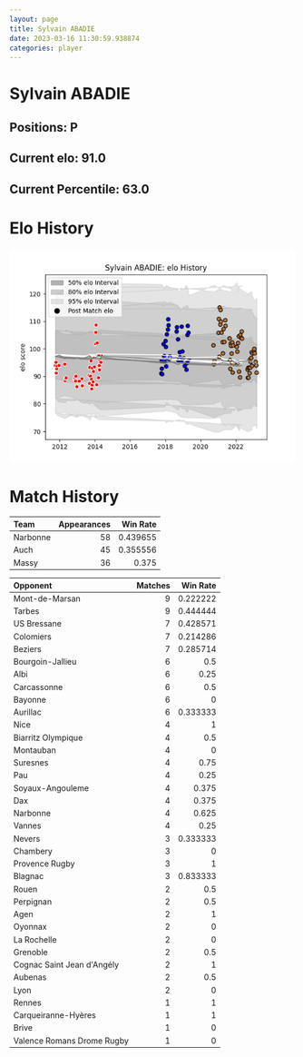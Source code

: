 ```yaml
---  
layout: page  
title: Sylvain ABADIE  
date: 2023-03-16 11:30:59.938874  
categories: player  
---
```

# Sylvain ABADIE

## Positions: P

## Current elo: 91.0

## Current Percentile: 63.0

# Elo History


![elo history](history_SylvainABADIE.png)
# Match History


| Team     |   Appearances |   Win Rate |
|:---------|--------------:|-----------:|
| Narbonne |            58 |   0.439655 |
| Auch     |            45 |   0.355556 |
| Massy    |            36 |   0.375    |

| Opponent                   |   Matches |   Win Rate |
|:---------------------------|----------:|-----------:|
| Mont-de-Marsan             |         9 |   0.222222 |
| Tarbes                     |         9 |   0.444444 |
| US Bressane                |         7 |   0.428571 |
| Colomiers                  |         7 |   0.214286 |
| Beziers                    |         7 |   0.285714 |
| Bourgoin-Jallieu           |         6 |   0.5      |
| Albi                       |         6 |   0.25     |
| Carcassonne                |         6 |   0.5      |
| Bayonne                    |         6 |   0        |
| Aurillac                   |         6 |   0.333333 |
| Nice                       |         4 |   1        |
| Biarritz Olympique         |         4 |   0.5      |
| Montauban                  |         4 |   0        |
| Suresnes                   |         4 |   0.75     |
| Pau                        |         4 |   0.25     |
| Soyaux-Angouleme           |         4 |   0.375    |
| Dax                        |         4 |   0.375    |
| Narbonne                   |         4 |   0.625    |
| Vannes                     |         4 |   0.25     |
| Nevers                     |         3 |   0.333333 |
| Chambery                   |         3 |   0        |
| Provence Rugby             |         3 |   1        |
| Blagnac                    |         3 |   0.833333 |
| Rouen                      |         2 |   0.5      |
| Perpignan                  |         2 |   0.5      |
| Agen                       |         2 |   1        |
| Oyonnax                    |         2 |   0        |
| La Rochelle                |         2 |   0        |
| Grenoble                   |         2 |   0.5      |
| Cognac Saint Jean d'Angély |         2 |   1        |
| Aubenas                    |         2 |   0.5      |
| Lyon                       |         2 |   0        |
| Rennes                     |         1 |   1        |
| Carqueiranne-Hyères        |         1 |   1        |
| Brive                      |         1 |   0        |
| Valence Romans Drome Rugby |         1 |   0        |